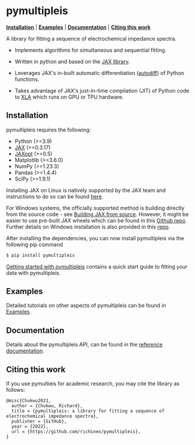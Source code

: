 # pymultipleis

[**Installation**](#installation)
| [**Examples**](https://github.com/richinex/pymultipleis/tree/main/docs/source/examples)
| [**Documentation**](https://pymultipleis.readthedocs.io/en/latest/index.html)
| [**Citing this work**](#citation)


A library for fitting a sequence of electrochemical impedance spectra.

- Implements algorithms for simultaneous and sequential fitting.

- Written in python and based on the [JAX library](https://github.com/google/jax).

- Leverages JAX's in-built automatic differentiation ([autodiff](https://jax.readthedocs.io/en/latest/notebooks/autodiff_cookbook.html)) of Python functions.

- Takes advantage of JAX's just-in-time compilation (JIT) of Python code to [XLA](https://www.tensorflow.org/xla) which runs on GPU or TPU hardware.


## Installation<a id="installation"></a>

pymultipleis requires the following:

-   Python (>=3.9)
-   [JAX](https://jax.readthedocs.io/en/latest/) (>=0.3.17)
-   [JAXopt](https://github.com/google/jaxopt/blob/main/README.md) (>=0.5)
-   Matplotlib (>=3.6.0)
-   NumPy (>=1.23.3)
-   Pandas (>=1.4.4)
-   SciPy (>=1.9.1)

Installing JAX on Linux is natively supported by the JAX team and instructions to do so can be found [here](https://github.com/google/jax#installation).

For Windows systems, the officially supported method is building directly from the source code - see [Building JAX from source](https://jax.readthedocs.io/en/latest/developer.html#building-from-source).
However, it might be easier to use pre-built JAX wheels which can be found in this [Github repo](https://github.com/cloudhan/jax-windows-builder). Further details
on Windows installation is also provided in this [repo](https://github.com/Dipolar-Quantum-Gases/jaxfit/blob/main/README.md).

After installing the dependencies, you can now install pymultipleis via the following pip command

```bash
$ pip install pymultipleis
```

[Getting started with pymultipleis](https://pymultipleis.readthedocs.io/en/latest/quick-start-guide.html#) contains a quick start guide to
fitting your data with pymultipleis.


## Examples

Detailed tutorials on other aspects of pymultipleis can be found in [Examples](https://github.com/richinex/pymultipleis/tree/main/docs/source/examples).

## Documentation

Details about the pymultipleis API, can be found in the [reference documentation](https://pymultipleis.readthedocs.io/en/latest/index.html).

## Citing this work<a id="citation"></a>

If you use pymultieis for academic research, you may cite the library as follows:

```
@misc{Chukwu2021,
  author = {Chukwu, Richard},
  title = {pymultipleis: a library for fitting a sequence of electrochemical impedance spectra},
  publisher = {GitHub},
  year = {2022},
  url = {https://github.com/richinex/pymultipleis},
}
```